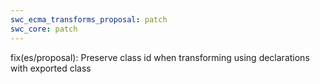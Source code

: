 ```yaml
---
swc_ecma_transforms_proposal: patch
swc_core: patch
---
```


fix(es/proposal): Preserve class id when transforming using declarations with exported class
